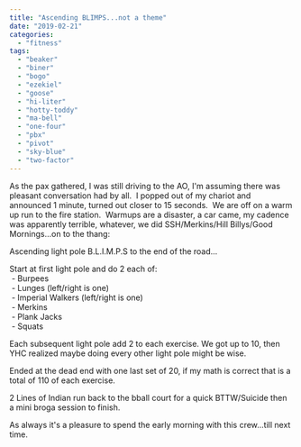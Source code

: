 ```yaml
---
title: "Ascending BLIMPS...not a theme"
date: "2019-02-21"
categories: 
  - "fitness"
tags: 
  - "beaker"
  - "biner"
  - "bogo"
  - "ezekiel"
  - "goose"
  - "hi-liter"
  - "hotty-toddy"
  - "ma-bell"
  - "one-four"
  - "pbx"
  - "pivot"
  - "sky-blue"
  - "two-factor"
---
```


As the pax gathered, I was still driving to the AO, I'm assuming there was pleasant conversation had by all.  I popped out of my chariot and announced 1 minute, turned out closer to 15 seconds.  We are off on a warm up run to the fire station.  Warmups are a disaster, a car came, my cadence was apparently terrible, whatever, we did SSH/Merkins/Hill Billys/Good Mornings...on to the thang:

Ascending light pole B.L.I.M.P.S to the end of the road...

Start at first light pole and do 2 each of:  
 - Burpees  
 - Lunges (left/right is one)  
 - Imperial Walkers (left/right is one)  
 - Merkins  
 - Plank Jacks  
 - Squats  
  
Each subsequent light pole add 2 to each exercise. We got up to 10, then YHC realized maybe doing every other light pole might be wise.  
  
Ended at the dead end with one last set of 20, if my math is correct that is a total of 110 of each exercise.  
  
2 Lines of Indian run back to the bball court for a quick BTTW/Suicide then a mini broga session to finish.  
  
As always it's a pleasure to spend the early morning with this crew...till next time.
